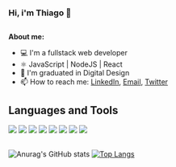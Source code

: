 ### Hi, i'm Thiago 👋
##
  
 **About me:**
- 💻 I'm a fullstack web developer
- ⚛️ JavaScript | NodeJS | React
- 📝 I'm graduated in Digital Design
- 📫 How to reach me: [LinkedIn](https://www.linkedin.com/in/thiago-nascimbeni-3b6a1b179/), [Email](tnascimbeni@gmail.com), [Twitter](https://twitter.com/thiagomn12)


 
## Languages and Tools

<div>
<img src="https://img.shields.io/badge/HTML5-E34F26?style=for-the-badge&logo=html5&logoColor=white"/> 
<img src="https://img.shields.io/badge/CSS3-1572B6?style=for-the-badge&logo=css3&logoColor=white"/>
<img src="https://img.shields.io/badge/React-20232A?style=for-the-badge&logo=react&logoColor=white"/> 
<img src="https://img.shields.io/badge/JavaScript-F7DF1E?style=for-the-badge&logo=javascript&logoColor=white"/>
<img src="https://img.shields.io/badge/Node.js-43853D?style=for-the-badge&logo=node.js&logoColor=white"/>
<img src="https://img.shields.io/badge/MySQL-07405E?style=for-the-badge&logo=mysql&logoColor=white"/>
<img src="https://img.shields.io/badge/MongoDB-%234ea94b?style=for-the-badge&logo=mongodb&logoColor=white"/>
<img src="https://img.shields.io/badge/Python-3776AB?style=for-the-badge&logo=python&logoColor=white"/>
</div> 
 
##

![Anurag's GitHub stats](https://github-readme-stats.vercel.app/api?username=thiagomn1&show_icons=true&theme=dark)
[![Top Langs](https://github-readme-stats.vercel.app/api/top-langs/?username=thiagomn1&layout=compact&show_icons=true&theme=dark)](https://github.com/anuraghazra/github-readme-stats)
